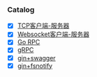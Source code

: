 ### Catalog

- [x] [TCP客户端-服务器](https://github.com/pyihe/go-example/tree/master/tcp)
- [x] [Websocket客户端-服务器](https://github.com/pyihe/go-example/tree/master/websocket)
- [x] [Go RPC](https://github.com/pyihe/go-example/tree/master/rpc)
- [x] [gRPC](https://github.com/pyihe/go-example/tree/master/grpc)
- [x] [gin+swagger](https://github.com/pyihe/go-example/tree/master/gin-swagger)
- [x] [gin+fsnotify](https://github.com/pyihe/go-example/tree/master/fsnotify)